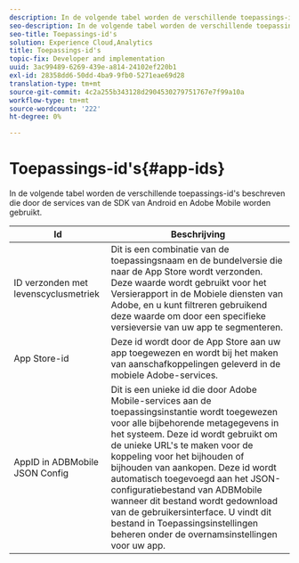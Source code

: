 ```yaml
---
description: In de volgende tabel worden de verschillende toepassings-id's beschreven die door de services van de SDK van Android en Adobe Mobile worden gebruikt.
seo-description: In de volgende tabel worden de verschillende toepassings-id's beschreven die door de services van de SDK van Android en Adobe Mobile worden gebruikt.
seo-title: Toepassings-id's
solution: Experience Cloud,Analytics
title: Toepassings-id's
topic-fix: Developer and implementation
uuid: 3ac99489-6269-439e-a814-24102ef220b1
exl-id: 28358dd6-50dd-4ba9-9fb0-5271eae69d28
translation-type: tm+mt
source-git-commit: 4c2a255b343128d2904530279751767e7f99a10a
workflow-type: tm+mt
source-wordcount: '222'
ht-degree: 0%

---
```


# Toepassings-id&#39;s{#app-ids}

In de volgende tabel worden de verschillende toepassings-id&#39;s beschreven die door de services van de SDK van Android en Adobe Mobile worden gebruikt.

| Id | Beschrijving |
|--- |--- |
| ID verzonden met levenscyclusmetriek | Dit is een combinatie van de toepassingsnaam en de bundelversie die naar de App Store wordt verzonden. Deze waarde wordt gebruikt voor het Versierapport in de Mobiele diensten van Adobe, en u kunt filtreren gebruikend deze waarde om door een specifieke versieversie van uw app te segmenteren. |
| App Store-id | Deze id wordt door de App Store aan uw app toegewezen en wordt bij het maken van aanschafkoppelingen geleverd in de mobiele Adobe-services. |
| AppID in ADBMobile JSON Config | Dit is een unieke id die door Adobe Mobile-services aan de toepassingsinstantie wordt toegewezen voor alle bijbehorende metagegevens in het systeem. Deze id wordt gebruikt om de unieke URL&#39;s te maken voor de koppeling voor het bijhouden of bijhouden van aankopen. Deze id wordt automatisch toegevoegd aan het JSON-configuratiebestand van ADBMobile wanneer dit bestand wordt gedownload van de gebruikersinterface. U vindt dit bestand in Toepassingsinstellingen beheren onder de overnamsinstellingen voor uw app. |
